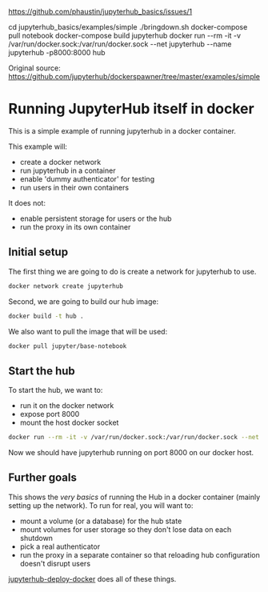 https://github.com/phaustin/jupyterhub_basics/issues/1

cd jupyterhub_basics/examples/simple
./bringdown.sh
docker-compose pull notebook
docker-compose build jupyterhub
docker run --rm -it -v /var/run/docker.sock:/var/run/docker.sock --net jupyterhub --name jupyterhub -p8000:8000 hub

Original source:  https://github.com/jupyterhub/dockerspawner/tree/master/examples/simple


# Running JupyterHub itself in docker

This is a simple example of running jupyterhub in a docker container.

This example will:

- create a docker network
- run jupyterhub in a container
- enable 'dummy authenticator' for testing
- run users in their own containers

It does not:

- enable persistent storage for users or the hub
- run the proxy in its own container

## Initial setup

The first thing we are going to do is create a network for jupyterhub to use.

```bash
docker network create jupyterhub
```

Second, we are going to build our hub image:

```bash
docker build -t hub .
```

We also want to pull the image that will be used:

```bash
docker pull jupyter/base-notebook
```

## Start the hub

To start the hub, we want to:

- run it on the docker network
- expose port 8000
- mount the host docker socket

```bash
docker run --rm -it -v /var/run/docker.sock:/var/run/docker.sock --net jupyterhub --name jupyterhub -p8000:8000 hub
```

Now we should have jupyterhub running on port 8000 on our docker host.

## Further goals

This shows the *very basics* of running the Hub in a docker container (mainly setting up the network). To run for real, you will want to:

- mount a volume (or a database) for the hub state
- mount volumes for user storage so they don't lose data on each shutdown
- pick a real authenticator
- run the proxy in a separate container so that reloading hub configuration doesn't disrupt users

[jupyterhub-deploy-docker](https://github.com/jupyterhub/jupyterhub-deploy-docker) does all of these things.
